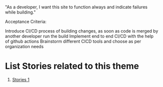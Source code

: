 "As a developer, I want this site to function always and indicate failures while building."


Acceptance Criteria:

Introduce CI/CD process of building changes, as soon as code is merged by another developer run the build
Implement end to end CI/CD with the help of github actions
Brainstorm different CICD tools and choose as per organization needs

# List Stories related to this theme
1. [Stories 1](tasks/task_template5.md)